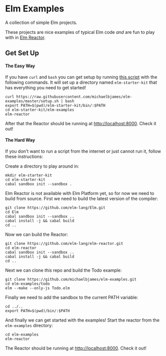 # Elm Examples

A collection of simple Elm projects.

These projects are nice examples of typical Elm code *and*
are fun to play with in [Elm Reactor][reactor].

[reactor]: https://github.com/elm-lang/elm-reactor

## Get Set Up

#### The Easy Way

If you have `curl` and  `bash` you can get setup by running [this script][setup]
with the following commands. It will set up a directory named `elm-starter-kit`
that has everything you need to get started!

[setup]: https://github.com/michaelbjames/elm-examples/blob/master/setup.sh

```shell
curl https://raw.githubusercontent.com/michaelbjames/elm-examples/master/setup.sh | bash
export PATH=$(pwd)/elm-starter-kit/bin/:$PATH
cd elm-starter-kit/elm-examples
elm-reactor
```

After that the Reactor should be running at [http://localhost:8000](http://localhost:8000).
Check it out!

#### The Hard Way

If you don't want to run a script from the internet or just cannot run it,
follow these instructions:

Create a directory to play around in:

```shell
mkdir elm-starter-kit
cd elm-starter-kit
cabal sandbox init --sandbox .
```

Elm Reactor is not available with Elm Platform yet, so for now we need
to build from source. First we need to build the latest version of the
compiler:

```shell
git clone https://github.com/elm-lang/Elm.git
cd Elm
cabal sandbox init --sandbox ..
cabal install -j && cabal build
cd ..
```

Now we can build the Reactor:

```shell
git clone https://github.com/elm-lang/elm-reactor.git
cd elm-reactor
cabal sandbox init --sandbox ..
cabal install -j && cabal build
cd ..
```

Next we can clone *this* repo and build the Todo example:

```shell
git clone https://github.com/michaelbjames/elm-examples.git
cd elm-examples/todo
elm --make --only-js Todo.elm
```

Finally we need to add the sandbox to the current PATH variable:

```shell
cd ../..
export PATH=$(pwd)/bin/:$PATH
```

And finally we can get started with the examples! Start the reactor
from the `elm-examples` directory:

```shell
cd elm-examples
elm-reactor
```

The Reactor should be running at [http://localhost:8000](http://localhost:8000).
Check it out!
